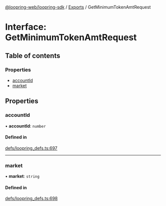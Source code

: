[@loopring-web/loopring-sdk](../README.md) / [Exports](../modules.md) / GetMinimumTokenAmtRequest

# Interface: GetMinimumTokenAmtRequest

## Table of contents

### Properties

- [accountId](GetMinimumTokenAmtRequest.md#accountid)
- [market](GetMinimumTokenAmtRequest.md#market)

## Properties

### accountId

• **accountId**: `number`

#### Defined in

[defs/loopring_defs.ts:697](https://github.com/Loopring/loopring_sdk/blob/904c903/src/defs/loopring_defs.ts#L697)

___

### market

• **market**: `string`

#### Defined in

[defs/loopring_defs.ts:698](https://github.com/Loopring/loopring_sdk/blob/904c903/src/defs/loopring_defs.ts#L698)
